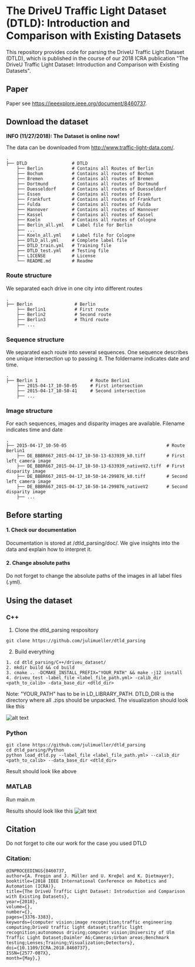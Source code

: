 # The DriveU Traffic Light Dataset (DTLD): Introduction and Comparison with Existing Datasets
This repository provides code for parsing the DriveU Traffic Light Dataset (DTLD), which is published in the course of our 2018 ICRA publication "The DriveU Traffic Light Dataset: Introduction and Comparison with Existing Datasets". 

## Paper
Paper see https://ieeexplore.ieee.org/document/8460737.
## Download the dataset
**INFO (11/27/2018): The Dataset is online now!** 

The data can be downloaded from http://www.traffic-light-data.com/. 

    .
    ├── DTLD                 # DTLD
        ├── Berlin           # Contains all Routes of Berlin
        ├── Bochum           # Contains all routes of Bochum
        ├── Bremen           # Contains all routes of Bremen
        ├── Dortmund         # Contains all routes of Dortmund
        ├── Duesseldorf      # Contains all routes of Duesseldorf
        ├── Essen            # Contains all routes of Essen
        ├── Frankfurt        # Contains all routes of Frankfurt
        ├── Fulda            # Contains all routes of Fulda
        ├── Hannover         # Contains all routes of Hannover
        ├── Kassel           # Contains all routes of Kassel
        ├── Koeln            # Contains all routes of Cologne
        ├── Berlin_all.yml   # Label file for Berlin
        ├── ...
        ├── Koeln_all.yml    # Label file for Cologne
        ├── DTLD_all.yml     # Complete label file
        ├── DTLD_train.yml   # Training file
        ├── DTLD_test.yml    # Testing file
        ├── LICENSE          # License
        └── README.md        # Readme

### Route structure
We separated each drive in one city into different routes

    .
    ├── Berlin                # Berlin
        ├── Berlin1           # First route
        ├── Berlin2           # Second route
        ├── Berlin3           # Third route
        ├── ...
### Sequence structure
We separated each route into several sequences. One sequence describes one unique intersection up to passing it. The foldername indicates date and time.

    .
    ├── Berlin 1                    # Route Berlin1
        ├── 2015-04-17_10-50-05     # First intersection
        ├── 2015-04-17_10-50-41     # Second intersection
        ├── ...
        
### Image structure
For each sequences, images and disparity images are available. Filename indicates time and date

    .
    ├── 2015-04-17_10-50-05                                      # Route Berlin1
        ├── DE_BBBR667_2015-04-17_10-50-13-633939_k0.tiff        # First left camera image
        ├── DE_BBBR667_2015-04-17_10-50-13-633939_nativeV2.tiff  # First disparity image
        ├── DE_BBBR667_2015-04-17_10-50-14-299876_k0.tiff        # Second left camera image
        ├── DE_BBBR667_2015-04-17_10-50-14-299876_nativeV2       # Second disparity image
        ├── ...
## Before starting
#### 1. Check our documentation
Documentation is stored at /dtld_parsing/doc/. We give insights into the data and explain how to interpret it.
#### 2. Change absolute paths
Do not forget to change the absolute paths of the images in all label files (.yml). 

## Using the dataset 
### C++

1. Clone the dtld_parsing respository
```Shell
git clone https://github.com/julimueller/dtld_parsing
```
2. Build everything
```Shell
1. cd dtld_parsing/C++/driveu_dataset/
2. mkdir build && cd build
3. cmake .. -DCMAKE_INSTALL_PREFIX="YOUR_PATH" && make -j12 install
4. driveu_test -label_file <label_file_path.yml> -calib_dir <path_to_calib> -data_base_dir <dtld_dir> 

```
Note: "YOUR_PATH" has to be in LD_LIBRARY_PATH. DTLD_DIR is the directory where all .zips should be unpacked.
The visualization should look like this

![alt text](https://github.com/julimueller/dtld_parsing/blob/master/images/c%2B%2B_demo.png)
### Python
```Shell
git clone https://github.com/julimueller/dtld_parsing
cd dtld_parsing/Python
python load_dtld.py --label_file <label_file_path.yml> --calib_dir <path_to_calib> --data_base_dir <dtld_dir> 

```
Result should look like above
### MATLAB
Run main.m

Results should look like this
![alt text](https://github.com/julimueller/dtld_parsing/blob/master/images/matlab_demo.png)

## Citation
Do not forget to cite our work for the case you used DTLD
### Citation:
```
@INPROCEEDINGS{8460737,
author={A. Fregin and J. Müller and U. Kreβel and K. Dietmayer},
booktitle={2018 IEEE International Conference on Robotics and Automation (ICRA)},
title={The DriveU Traffic Light Dataset: Introduction and Comparison with Existing Datasets},
year={2018},
volume={},
number={},
pages={3376-3383},
keywords={computer vision;image recognition;traffic engineering computing;DriveU traffic light dataset;traffic light recognition;autonomous driving;computer vision;University of Ulm Traffic Light Dataset;Daimler AG;Cameras;Urban areas;Benchmark testing;Lenses;Training;Visualization;Detectors},
doi={10.1109/ICRA.2018.8460737},
ISSN={2577-087X},
month={May},}

```
